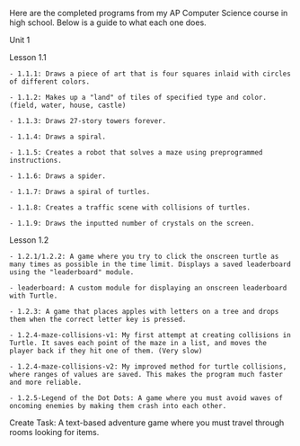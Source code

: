 Here are the completed programs from my AP Computer Science course in high school. Below is a guide to what each one does.

Unit 1

  Lesson 1.1
  
    - 1.1.1: Draws a piece of art that is four squares inlaid with circles of different colors.
    
    - 1.1.2: Makes up a "land" of tiles of specified type and color. (field, water, house, castle)
    
    - 1.1.3: Draws 27-story towers forever.
    
    - 1.1.4: Draws a spiral.
    
    - 1.1.5: Creates a robot that solves a maze using preprogrammed instructions.
    
    - 1.1.6: Draws a spider.
    
    - 1.1.7: Draws a spiral of turtles.
    
    - 1.1.8: Creates a traffic scene with collisions of turtles.
    
    - 1.1.9: Draws the inputted number of crystals on the screen.
    
  Lesson 1.2
  
    - 1.2.1/1.2.2: A game where you try to click the onscreen turtle as many times as possible in the time limit. Displays a saved leaderboard using the "leaderboard" module.

    - leaderboard: A custom module for displaying an onscreen leaderboard with Turtle.

    - 1.2.3: A game that places apples with letters on a tree and drops them when the correct letter key is pressed.

    - 1.2.4-maze-collisions-v1: My first attempt at creating collisions in Turtle. It saves each point of the maze in a list, and moves the player back if they hit one of them. (Very slow)

    - 1.2.4-maze-collisions-v2: My improved method for turtle collisions, where ranges of values are saved. This makes the program much faster and more reliable.

    - 1.2.5-Legend of the Dot Dots: A game where you must avoid waves of oncoming enemies by making them crash into each other.

  Create Task: A text-based adventure game where you must travel through rooms looking for items.
    
    
